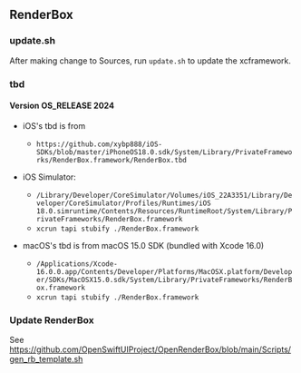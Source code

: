 ## RenderBox

### update.sh

After making change to Sources, run `update.sh` to update the xcframework.

### tbd

#### Version OS_RELEASE 2024

- iOS's tbd is from
    - `https://github.com/xybp888/iOS-SDKs/blob/master/iPhoneOS18.0.sdk/System/Library/PrivateFrameworks/RenderBox.framework/RenderBox.tbd` 
- iOS Simulator: 
    - `/Library/Developer/CoreSimulator/Volumes/iOS_22A3351/Library/Developer/CoreSimulator/Profiles/Runtimes/iOS 18.0.simruntime/Contents/Resources/RuntimeRoot/System/Library/PrivateFrameworks/RenderBox.framework`
    - `xcrun tapi stubify ./RenderBox.framework`

- macOS's tbd is from macOS 15.0 SDK (bundled with Xcode 16.0)
    - `/Applications/Xcode-16.0.0.app/Contents/Developer/Platforms/MacOSX.platform/Developer/SDKs/MacOSX15.0.sdk/System/Library/PrivateFrameworks/RenderBox.framework`
    - `xcrun tapi stubify ./RenderBox.framework`

### Update RenderBox

See https://github.com/OpenSwiftUIProject/OpenRenderBox/blob/main/Scripts/gen_rb_template.sh
